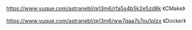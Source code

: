 https://www.yuque.com/astranebl/qrl3m6/rfa5s4b5k2e5zd8k
《CMake》

https://www.yuque.com/astranebl/qrl3m6/ww7qaa7s7ou1plzx
《Docker》
